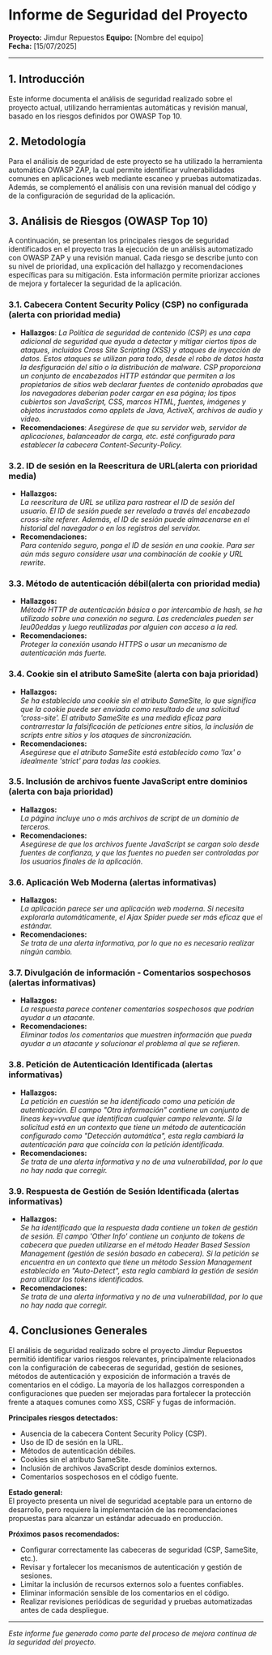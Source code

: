# Informe de Seguridad del Proyecto

**Proyecto:** Jimdur Repuestos
**Equipo:** [Nombre del equipo]  
**Fecha:** [15/07/2025]

---

## 1. Introducción

Este informe documenta el análisis de seguridad realizado sobre el proyecto actual, utilizando herramientas automáticas y revisión manual, basado en los riesgos definidos por OWASP Top 10.

## 2. Metodología

Para el análisis de seguridad de este proyecto se ha utilizado la herramienta automática OWASP ZAP, la cual permite identificar vulnerabilidades comunes en aplicaciones web mediante escaneo y pruebas automatizadas. Además, se complementó el análisis con una revisión manual del código y de la configuración de seguridad de la aplicación.

## 3. Análisis de Riesgos (OWASP Top 10)

A continuación, se presentan los principales riesgos de seguridad identificados en el proyecto tras la ejecución de un análisis automatizado con OWASP ZAP y una revisión manual. Cada riesgo se describe junto con su nivel de prioridad, una explicación del hallazgo y recomendaciones específicas para su mitigación. Esta información permite priorizar acciones de mejora y fortalecer la seguridad de la aplicación.

### 3.1. Cabecera Content Security Policy (CSP) no configurada (alerta con prioridad media)
- **Hallazgos**: 
*La Política de seguridad de contenido (CSP) es una capa adicional de seguridad que ayuda a detectar y mitigar ciertos tipos de ataques, incluidos Cross Site Scripting (XSS) y ataques de inyección de datos. Estos ataques se utilizan para todo, desde el robo de datos hasta la desfiguración del sitio o la distribución de malware. CSP proporciona un conjunto de encabezados HTTP estándar que permiten a los propietarios de sitios web declarar fuentes de contenido aprobadas que los navegadores deberían poder cargar en esa página; los tipos cubiertos son JavaScript, CSS, marcos HTML, fuentes, imágenes y objetos incrustados como applets de Java, ActiveX, archivos de audio y video.*
- **Recomendaciones**: 
*Asegúrese de que su servidor web, servidor de aplicaciones, balanceador de carga, etc. esté configurado para establecer la cabecera Content-Security-Policy.*  

### 3.2. ID de sesión en la Reescritura de URL(alerta con prioridad media)
- **Hallazgos:**  
*La reescritura de URL se utiliza para rastrear el ID de sesión del usuario. El ID de sesión puede ser revelado a través del encabezado cross-site referer. Además, el ID de sesión puede almacenarse en el historial del navegador o en los registros del servidor.*
- **Recomendaciones:**  
*Para contenido seguro, ponga el ID de sesión en una cookie. Para ser aún más seguro considere usar una combinación de cookie y URL rewrite.*

### 3.3. Método de autenticación débil(alerta con prioridad media)
- **Hallazgos:**  
*Método HTTP de autenticación básica o por intercambio de hash, se ha utilizado sobre una conexión no segura. Las credenciales pueden ser leu00eddas y luego reutilizadas por alguien con acceso a la red.*
- **Recomendaciones:**  
*Proteger la conexión usando HTTPS o usar un mecanismo de autenticación más fuerte.*

### 3.4. Cookie sin el atributo SameSite (alerta con baja prioridad)
- **Hallazgos:**  
*Se ha establecido una cookie sin el atributo SameSite, lo que significa que la cookie puede ser enviada como resultado de una solicitud 'cross-site'. El atributo SameSite es una medida eficaz para contrarrestar la falsificación de peticiones entre sitios, la inclusión de scripts entre sitios y los ataques de sincronización.*
- **Recomendaciones:**  
*Asegúrese que el atributo SameSite está establecido como 'lax' o idealmente 'strict' para todas las cookies.*

### 3.5. Inclusión de archivos fuente JavaScript entre dominios (alerta con baja prioridad) 
- **Hallazgos:**  
*La página incluye uno o más archivos de script de un dominio de terceros.*
- **Recomendaciones:**  
*Asegúrese de que los archivos fuente JavaScript se cargan solo desde fuentes de confianza, y que las fuentes no pueden ser controladas por los usuarios finales de la aplicación.*

### 3.6. Aplicación Web Moderna (alertas informativas)
- **Hallazgos:**  
*La aplicación parece ser una aplicación web moderna. Si necesita explorarla automáticamente, el Ajax Spider puede ser más eficaz que el estándar.*
- **Recomendaciones:**  
*Se trata de una alerta informativa, por lo que no es necesario realizar ningún cambio.*

### 3.7. Divulgación de información - Comentarios sospechosos (alertas informativas)
- **Hallazgos:**  
*La respuesta parece contener comentarios sospechosos que podrían ayudar a un atacante.*
- **Recomendaciones:**  
*Eliminar todos los comentarios que muestren información que pueda ayudar a un atacante y solucionar el problema al que se refieren.*

### 3.8. Petición de Autenticación Identificada (alertas informativas)
- **Hallazgos:**  
*La petición en cuestión se ha identificado como una petición de autenticación. El campo "Otra información" contiene un conjunto de líneas key=vvalue que identifican cualquier campo relevante. Si la solicitud está en un contexto que tiene un método de autenticación configurado como "Detección automática", esta regla cambiará la autenticación para que coincida con la petición identificada.*
- **Recomendaciones:**  
*Se trata de una alerta informativa y no de una vulnerabilidad, por lo que no hay nada que corregir.*

### 3.9. Respuesta de Gestión de Sesión Identificada (alertas informativas)
- **Hallazgos:**  
*Se ha identificado que la respuesta dada contiene un token de gestión de sesión. El campo 'Other Info' contiene un conjunto de tokens de cabecera que pueden utilizarse en el método Header Based Session Management (gestión de sesión basado en cabecera). Si la petición se encuentra en un contexto que tiene un método Session Management establecido en "Auto-Detect", esta regla cambiará la gestión de sesión para utilizar los tokens identificados.*
- **Recomendaciones:**  
*Se trata de una alerta informativa y no de una vulnerabilidad, por lo que no hay nada que corregir.*


## 4. Conclusiones Generales

El análisis de seguridad realizado sobre el proyecto Jimdur Repuestos permitió identificar varios riesgos relevantes, principalmente relacionados con la configuración de cabeceras de seguridad, gestión de sesiones, métodos de autenticación y exposición de información a través de comentarios en el código. La mayoría de los hallazgos corresponden a configuraciones que pueden ser mejoradas para fortalecer la protección frente a ataques comunes como XSS, CSRF y fugas de información.

**Principales riesgos detectados:**
- Ausencia de la cabecera Content Security Policy (CSP).
- Uso de ID de sesión en la URL.
- Métodos de autenticación débiles.
- Cookies sin el atributo SameSite.
- Inclusión de archivos JavaScript desde dominios externos.
- Comentarios sospechosos en el código fuente.

**Estado general:**  
El proyecto presenta un nivel de seguridad aceptable para un entorno de desarrollo, pero requiere la implementación de las recomendaciones propuestas para alcanzar un estándar adecuado en producción.

**Próximos pasos recomendados:**
- Configurar correctamente las cabeceras de seguridad (CSP, SameSite, etc.).
- Revisar y fortalecer los mecanismos de autenticación y gestión de sesiones.
- Limitar la inclusión de recursos externos solo a fuentes confiables.
- Eliminar información sensible de los comentarios en el código.
- Realizar revisiones periódicas de seguridad y pruebas automatizadas antes de cada despliegue.


---

*Este informe fue generado como parte del proceso de mejora continua de la seguridad del proyecto.*
